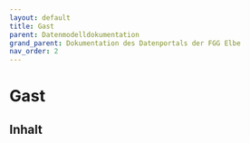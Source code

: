 ```yaml
---
layout: default
title: Gast
parent: Datenmodelldokumentation
grand_parent: Dokumentation des Datenportals der FGG Elbe
nav_order: 2
---
```


# Gast

## Inhalt